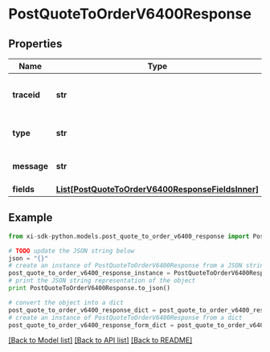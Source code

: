 # PostQuoteToOrderV6400Response


## Properties

Name | Type | Description | Notes
------------ | ------------- | ------------- | -------------
**traceid** | **str** | A unique trace id to identify the issue. | [optional] 
**type** | **str** | Type of the error message. | [optional] 
**message** | **str** | A detailed error message. | [optional] 
**fields** | [**List[PostQuoteToOrderV6400ResponseFieldsInner]**](PostQuoteToOrderV6400ResponseFieldsInner.md) |  | [optional] 

## Example

```python
from xi-sdk-python.models.post_quote_to_order_v6400_response import PostQuoteToOrderV6400Response

# TODO update the JSON string below
json = "{}"
# create an instance of PostQuoteToOrderV6400Response from a JSON string
post_quote_to_order_v6400_response_instance = PostQuoteToOrderV6400Response.from_json(json)
# print the JSON string representation of the object
print PostQuoteToOrderV6400Response.to_json()

# convert the object into a dict
post_quote_to_order_v6400_response_dict = post_quote_to_order_v6400_response_instance.to_dict()
# create an instance of PostQuoteToOrderV6400Response from a dict
post_quote_to_order_v6400_response_form_dict = post_quote_to_order_v6400_response.from_dict(post_quote_to_order_v6400_response_dict)
```
[[Back to Model list]](../README.md#documentation-for-models) [[Back to API list]](../README.md#documentation-for-api-endpoints) [[Back to README]](../README.md)


